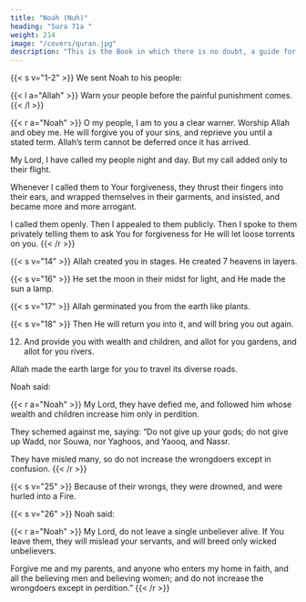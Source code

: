 ```yaml
---
title: "Noah (Nuh)"
heading: "Sura 71a "
weight: 214
image: "/covers/quran.jpg"
description: "This is the Book in which there is no doubt, a guide for the righteous."
---
```



{{< s v="1-2" >}} We sent Noah to his people: 

{{< l a="Allah" >}}
Warn your people before the painful punishment comes.
{{< /l >}}

{{< r a="Noah" >}}
O my people, I am to you a clear warner. Worship Allah and obey me. He will forgive you of your sins, and reprieve you until a stated term. Allah’s term cannot be deferred once it has arrived.

My Lord, I have called my people night and day. But my call added only to their flight.

Whenever I called them to Your forgiveness, they thrust their fingers into their ears, and wrapped themselves in their garments, and insisted, and became more and more arrogant.

I called them openly. Then I appealed to them publicly. Then I spoke to them privately telling them to ask You for forgiveness for He will let loose torrents on you. 
{{< /r >}}

{{< s v="14" >}} Allah created you in stages. He created 7 heavens in layers. 

{{< s v="16" >}} He set the moon in their midst for light, and He made the sun a lamp.

{{< s v="17" >}} Allah germinated you from the earth like plants.

{{< s v="18" >}} Then He will return you into it, and will bring you out again.


12. And provide you with wealth and children,
and allot for you gardens, and allot for you
rivers.

Allah made the earth large for you to travel its diverse roads.


Noah said:

{{< r a="Noah" >}}
My Lord, they have defied me, and followed him whose wealth and children increase him only in perdition.

They schemed against me, saying: “Do not give up your gods; do not give up Wadd, nor Souwa, nor Yaghoos, and Yaooq, and Nassr.

They have misled many, so do not increase the wrongdoers except in confusion.
{{< /r >}}


{{< s v="25" >}} Because of their wrongs, they were drowned, and were hurled into a Fire. 

{{< s v="26" >}} Noah said:

{{< r a="Noah" >}}
My Lord, do not leave a single unbeliever alive. If You leave them, they will mislead your servants, and will breed only wicked unbelievers.

Forgive me and my parents, and anyone who enters my home in faith, and all the believing men and believing women; and do not increase the wrongdoers except in perdition.”
{{< /r >}}
